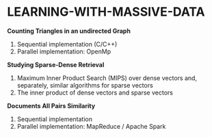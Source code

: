 # LEARNING-WITH-MASSIVE-DATA

<b> Counting Triangles in an undirected Graph </b>
 1. Sequential implementation (C/C++)
 2. Parallel implementation: OpenMp

<b> Studying Sparse-Dense Retrieval </b>
1. Maximum Inner Product Search (MIPS) over dense vectors and, separately, similar algorithms for sparse vectors
2. The inner product of dense vectors and sparse vectors

<b> Documents All Pairs Similarity </b>
1. Sequential implementation
2. Parallel implementation: MapReduce / Apache Spark

